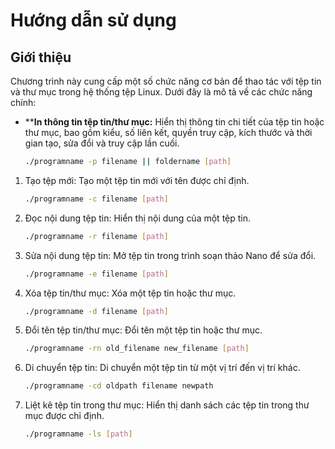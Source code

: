 # Hướng dẫn sử dụng

## Giới thiệu
Chương trình này cung cấp một số chức năng cơ bản để thao tác với tệp tin và thư mục trong hệ thống tệp Linux. Dưới đây là mô tả về các chức năng chính:

- ****In thông tin tệp tin/thư mục:** Hiển thị thông tin chi tiết của tệp tin hoặc thư mục, bao gồm kiểu, số liên kết, quyền truy cập, kích thước và thời gian tạo, sửa đổi và truy cập lần cuối.

   ```bash
   ./programname -p filename || foldername [path]
1. Tạo tệp mới: Tạo một tệp tin mới với tên được chỉ định.
    ```bash
   ./programname -c filename [path]
2. Đọc nội dung tệp tin: Hiển thị nội dung của một tệp tin.
   ```bash
   ./programname -r filename [path]
3. Sửa nội dung tệp tin: Mở tệp tin trong trình soạn thảo Nano để sửa đổi.
   ```bash
   ./programname -e filename [path]
4. Xóa tệp tin/thư mục: Xóa một tệp tin hoặc thư mục.
   ```bash
   ./programname -d filename [path]
5. Đổi tên tệp tin/thư mục: Đổi tên một tệp tin hoặc thư mục.
   ```bash
   ./programname -rn old_filename new_filename [path]
6. Di chuyển tệp tin: Di chuyển một tệp tin từ một vị trí đến vị trí khác.
   ```bash
   ./programname -cd oldpath filename newpath
7. Liệt kê tệp tin trong thư mục: Hiển thị danh sách các tệp tin trong thư mục được chỉ định.
   ```bash
   ./programname -ls [path]
